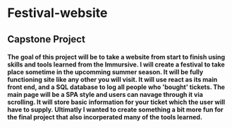 # Festival-website
## Capstone Project


#### The goal of this project will be to take a website from start to finish using skills and tools learned from the Immursive. I will create a festival to take place sometime in the upcomming summer season. It will be fully functioning site like any other you will visit. It will use react as its main front end, and a SQL database to log all people who 'bought' tickets. The main page will be a SPA style and users can navage through it via scrolling. It will store basic information for your ticket which the user will have to supply. Ultimatly I wanted to create something a bit more fun for the final project that also incorperated many of the tools learned.


